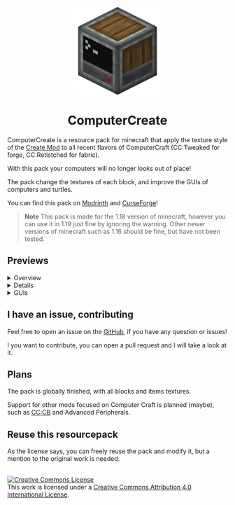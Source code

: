 <p align=center><img src="docs/full_logo.png" width=200px></p>

<h1 align=center>ComputerCreate</h1>

ComputerCreate is a resource pack for minecraft that apply the texture style of the [Create Mod](https://modrinth.com/mod/create) to all recent flavors of ComputerCraft (CC:Tweaked for forge, CC:Retistched for fabric).

With this pack your computers will no longer looks out of place!

The pack change the textures of each block, and improve the GUIs of computers and turtles.

You can find this pack on [Modrinth](https://modrinth.com/resourcepack/computercreate) and [CurseForge](https://www.curseforge.com/minecraft/texture-packs/computercreate)!

> **Note**
> This pack is made for the 1.18 version of minecraft, however you can use it in 1.19 just fine by ignoring the warning.
> Other newer versions of minecraft such as 1.16 should be fine, but have not been tested.

## Previews

<details>
<summary> Overview </summary>
<br>

![](screenshots/Blocks%201.png)

![](screenshots/Blocks%202.png)

![Floppy disks](screenshots/Floppy%20disks.png)

![Coloured turtles](screenshots/Colored%20turtles.png)

</details>

<details>
<sumary> Examples </summary>
<br>

![GPS tower](screenshots/A%20GPS%20tower.png)

![Mining session](screenshots/Mining%20session%20with%20turtles.png)

![Train station](screenshots/A%20setup%20with%20train%20station.png)

</details>

<details>
<summary> GUIs </summary>

![Normal computer GUI](screenshots/Normal%20computer%20GUI.png)

![Advanced computer GUI](screenshots/Advanced%20computer%20GUI.png)

![Command computer GUI](screenshots/Command%20computer%20GUI.png)

![Normal turtle GUI](screenshots/Normal%20turtle%20GUI.png)

![Advanced turtle GUI](screenshots/Advanced%20turtle%20GUI.png)

</details>

## I have an issue, contributing

Feel free to open an issue on the [GitHub](https://github.com/ascpial/ComputerCreate), if you have any question or issues!

I you want to contribute, you can open a pull request and I will take a look at it.

## Plans

The pack is globally finished, with all blocks and items textures.

Support for other mods focused on Computer Craft is planned (maybe), such as [CC:CB](https://modrinth.com/mod/cccbridge) and Advanced Peripherals.

## Reuse this resourcepack

As the license says, you can freely reuse the pack and modify it, but a mention to the original work is needed.

<br> <a rel="license" href="http://creativecommons.org/licenses/by/4.0/"><img alt="Creative Commons License" style="border-width:0" src="https://i.creativecommons.org/l/by/4.0/88x31.png" /></a><br />This work is licensed under a <a rel="license" href="http://creativecommons.org/licenses/by/4.0/">Creative Commons Attribution 4.0 International License</a>.
